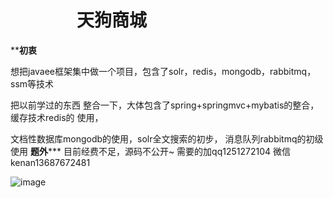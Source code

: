 #                  天狗商城
**********初衷********

想把javaee框架集中做一个项目，包含了solr，redis，mongodb，rabbitmq，ssm等技术

把以前学过的东西 整合一下，大体包含了spring+springmvc+mybatis的整合，缓存技术redis的 使用，

文档性数据库mongodb的使用，solr全文搜索的初步，
消息队列rabbitmq的初级使用
**************题外*****************
目前经费不足，源码不公开~ 需要的加qq1251272104 微信 kenan13687672481

![image](https://github.com/gongtengxinyi/leChatTv/blob/master/src/test/java/com/example/demo/1.png)

